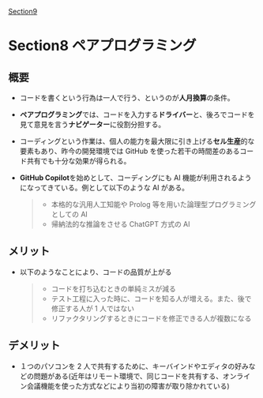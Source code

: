 [Section9](https://github.com/koyama86/Agile_Chapter1.2/blob/main/Section9)

# Section8 **ペアプログラミング**

## 概要

- コードを書くという行為は一人で行う、というのが**人月換算**の条件。
- **ペアプログラミング**では、コードを入力する**ドライバー**と、後ろでコードを見て意見を言う**ナビゲーター**に役割分担する。
- コーディングという作業は、個人の能力を最大限に引き上げる**セル生産**的な要素もあり、昨今の開発環境では GitHub を使った若干の時間差のあるコード共有でも十分な効果が得られる。

- **GitHub Copilot**を始めとして、コーディングにも AI 機能が利用されるようになってきている。例として以下のような AI がある。

  > - 本格的な汎用人工知能や Prolog 等を用いた論理型プログラミングとしての AI
  > - 帰納法的な推論をさせる ChatGPT 方式の AI


## メリット

- 以下のようなことにより、コードの品質が上がる
  > - コードを打ち込むときの単純ミスが減る
  > - テスト工程に入った時に、コードを知る人が増える。また、後で修正する人が 1 人ではない
  > - リファクタリングするときにコードを修正できる人が複数になる

## デメリット

- １つのパソコンを 2 人で共有するために、キーバインドやエディタの好みなどの問題がある(近年はリモート環境で、同じコードを共有する、オンライン会議機能を使った方式などにより当初の障害が取り除かれている)
